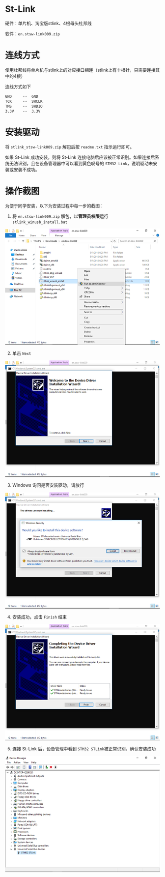 # St-Link

硬件：单片机、淘宝版stlink、4根母头杜邦线

软件：`en.stsw-link009.zip`

# 连线方式

使用杜邦线将单片机与stlink上的对应接口相连（stlink上有十根针，只需要连接其中的4根）

连线方式如下

```
GND     --  GND
TCK     --  SWCLK
TMS     --  SWDIO
3.3V    --  3.3V
```

# 安装驱动

将 `stlink_stsw-link009.zip` 解包后按 `readme.txt` 指示运行即可。

如果 St-Link 成功安装，则将 St-Link 连接电脑后应该被正常识别。如果连接后系统无法识别，且在设备管理器中可以看到黄色叹号的 `STM32 Link`，说明驱动未安装或安装不成功。

# 操作截图

为便于同学安装，以下为安装过程中每一步的截图：

1. 将 `en.stsw-link009.zip` 解包，以**管理员权限**运行 `stlink_winusb_install.bat` 

![Screenshot-1](../assets/installation-stlink/shot-1.png)

2. 单击 `Next`

![Screenshot-2](../assets/installation-stlink/shot-2.png)

3. Windows 询问是否安装驱动，请放行

![Screenshot-3](../assets/installation-stlink/shot-3.png)

4. 安装成功，点击 `Finish` 结束

![Screenshot-4](../assets/installation-stlink/shot-4.png)

5. 连接 St-Link 后，设备管理中看到 `STM32 STLink`被正常识别，确认安装成功

![Screenshot-5](../assets/installation-stlink/shot-succ.png)
